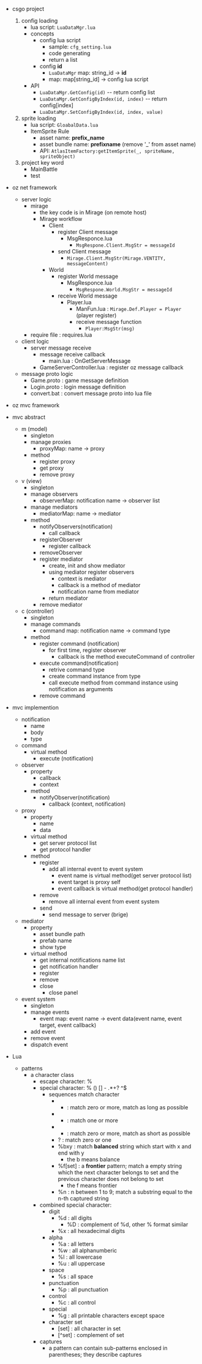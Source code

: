 - csgo project
    1. config loading
        - lua script: `LuaDataMgr.lua`
        - concepts 
            - config lua script 
                - sample: `cfg_setting.lua`
                - code generating
                - return a list
            - config **id**
                - `LuaDataMgr` map: string_id -> **id**
                - map: map[string_id] -> config lua script
        - API
            - `LuaDataMgr.GetConfig(id)` -- return config list 
            - `LuaDataMgr.GetConfigByIndex(id, index)` -- return config[index]
            - `LuaDataMgr.SetConfigByIndex(id, index, value)`
    2. sprite loading
        - lua script: `GloabalData.lua`
        - ItemSprite Rule
            - asset name: **prefix_name**
            - asset bundle name: **prefixname** (remove '_' from asset name)
            - API: `AtlasItemFactory:getItemSprite(_, spriteName, spriteObject)`
    3. project key word
        - MainBattle
        - test

- oz net framework
    - server logic
        - mirage
            - the key code is in Mirage (on remote host)
            - Mirage workflow 
                - Client
                    - register Client message 
                        - MsgResponce.lua
                            - `MsgRespone.Client.MsgStr = messageId`
                    - send Client message
                        - `Mirage.Client.MsgStr(Mirage.VENTITY, messageContent)`
                - World
                    - register World message 
                        - MsgResponce.lua
                            - `MsgRespone.World.MsgStr = messageId` 
                    - receive World message
                        - Player.lua
                            - ManFun.lua : `Mirage.Def.Player = Player` (player register)
                            - receive message function
                                - `Player:MsgStr(msg)`
        - require file : requires.lua
    - client logic
        - server message receive
            - message receive callback
                - main.lua : OnGetServerMessage 
            - GameServerController.lua : register oz message callback  
    - message proto logic
        - Game.proto : game message definition
        - Login.proto : login message definition
        - convert.bat : convert message proto into lua file

- oz mvc framework
- mvc abstract
    - m (model)
        - singleton
        - manage proxies
            - proxyMap: name -> proxy
        - method
            - register proxy
            - get proxy
            - remove proxy
    - v (view)
        - singleton
        - manage observers
            - observerMap: notification name -> observer list
        - manage mediators
            - mediatorMap: name -> mediator 
        - method
            - notifyObservers(notification)
                - call callback
            - registerObserver
                - register callback
            - removeObserver
            - register mediator
                - create, init and show mediator
                - using mediator register observers
                    - context is mediator
                    - callback is a method of mediator
                    - notification name from mediator  
                - return mediator
            - remove mediator
    - c (controller)
        - singleton
        - manage commands
            - command map: notification name -> command type  
        - method
            - register command (notification)
                - for first time, register observer 
                    - callback is the method executeCommand of controller
            - execute command(notification)
                - retrive command type 
                - create command instance from type  
                - call execute method from command instance using notification as arguments
            - remove command

- mvc implemention
    - notification
        - name
        - body
        - type
    - command
        - virtual method
            - execute (notification)
    - observer
        - property
            - callback 
            - context 
        - method
            - notifyObserver(notification)
                - callback (context, notification)
    - proxy
        - property
            - name
            - data
        - virtual method
            - get server protocol list  
            - get protocol handler 
        - method
            - register
                - add all internal event to event system 
                    - event name is virtual method(get server protocol list)
                    - event target is proxy self
                    - event callback is virtual method(get protocol handler)  
            - remove
                - remove all internal event from event system
            - send
                - send message to server (brige)
    - mediator
        - property
            - asset bundle path
            - prefab name
            - show type  
        - virtual method
            - get internal notifications name list
            - get notification handler 
            - register
            - remove
            - close 
                - close panel
    - event system
        - singleton
        - manage events
            - event map: event name -> event data(event name, event target, event callback)
        - add event
        - remove event
        - dispatch event

- Lua
    - patterns
        - a character class
            - escape character: % 
            - special character: % () [] - .*+? ^$
                - sequences match character
                    - * : match zero or more, match as long as possible 
                    - + : match one or more
                    - - : match zero or more, match as short as possible
                    - ? : match zero or one
                    - %bxy : match **balanced** string which start with x and end with y
                        - the b means balance
                    - %f[set] : a **frontier** pattern; match a empty string which the next character belongs to set and the previous character does not belong to set
                        - the f means frontier
                    - %n : n between 1 to 9; match a substring equal to the n-th captured string 
            - combined special character:
                - digit
                    - %d : all digits
                        - %D : complement of %d, other % format similar
                    - %x : all hexadecimal digits
                - alpha
                    - %a : all letters
                    - %w : all alphanumberic
                    - %l : all lowercase
                    - %u : all uppercase
                - space
                    - %s : all space 
                - punctuation
                    - %p : all punctuation
                - control
                    - %c : all control
                - special
                    - %g : all printable characters except space
                - character set
                    - [set] : all character in set
                    - [^set] : complement of set
            - captures
                - a pattern can contain sub-patterns enclosed in parentheses; they describe captures 
